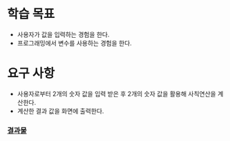 # 학습 목표

* 사용자가 값을 입력하는 경험을 한다.
* 프로그래밍에서 변수를 사용하는 경험을 한다.

# 요구 사항

* 사용자로부터 2개의 숫자 값을 입력 받은 후 2개의 숫자 값을 활용해 사칙연산을 계산한다.
* 계산한 결과 값을 화면에 출력한다.

### [결과물](./calculator.html)